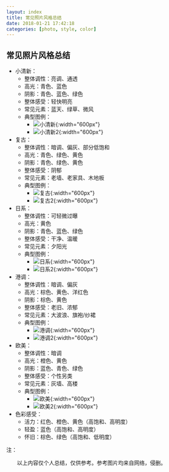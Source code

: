 ```yaml
---
layout: index
title: 常见照片风格总结
date: 2018-01-21 17:42:18
categories: [photo, style, color]
---
```


常见照片风格总结
---

* 小清新：
  * 整体调性：亮调、通透
  * 高光：青色、蓝色
  * 阴影：青色、蓝色、绿色
  * 整体感受：轻快明亮
  * 常见元素：蓝天、绿草、微风
  * 典型图例：
    * ![小清新](/imgs/photo-styles-colors/小清新.jpg){:width="600px"}
    * ![小清新2](/imgs/photo-styles-colors/小清新2.jpg){:width="600px"}
* 复古：
  * 整体调性：暗调、偏灰、部分低饱和
  * 高光：青色、绿色、黄色
  * 阴影：青色、绿色、黄色
  * 整体感受：阴郁
  * 常见元素：老墙、老家具、木地板
  * 典型图例：
    * ![复古](/imgs/photo-styles-colors/复古.jpg){:width="600px"}
    * ![复古2](/imgs/photo-styles-colors/复古2.jpg){:width="600px"}
* 日系：
  * 整体调性：可轻微过曝
  * 高光：黄色
  * 阴影：青色、蓝色、绿色
  * 整体感受：干净、温暖
  * 常见元素：夕阳光
  * 典型图例：
    * ![日系](/imgs/photo-styles-colors/日系.jpg){:width="600px"}
    * ![日系2](/imgs/photo-styles-colors/日系2.jpeg){:width="600px"}
* 港调：
  * 整体调性：暗调、偏灰
  * 高光：棕色、黄色、洋红色
  * 阴影：棕色、黄色
  * 整体感受：老旧、浓郁
  * 常见元素：大波浪、旗袍/纱裙
  * 典型图例：
    * ![港调](/imgs/photo-styles-colors/港调.jpg){:width="600px"}
    * ![港调2](/imgs/photo-styles-colors/港调2.png){:width="600px"}
* 欧美：
  * 整体调性：暗调
  * 高光：橙色、黄色
  * 阴影：蓝色、青色、绿色
  * 整体感受：个性另类
  * 常见元素：灰墙、高楼
  * 典型图例：
    * ![欧美](/imgs/photo-styles-colors/欧美.jpg){:width="600px"}
    * ![欧美2](/imgs/photo-styles-colors/欧美2.jpg){:width="600px"}
* 色彩感受：
  * 活力：红色、橙色、黄色（高饱和、高明度）
  * 轻盈：蓝色（高饱和、高明度）
  * 怀旧：棕色、绿色（高饱和、低明度）



注：

　　以上内容仅个人总结，仅供参考。参考图片均来自网络，侵删。